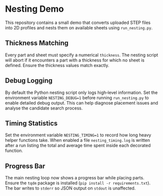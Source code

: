 # Nesting Demo

This repository contains a small demo that converts uploaded STEP files into 2D profiles and nests them on available sheets using `run_nesting.py`.

## Thickness Matching

Every part and sheet must specify a numerical `thickness`. The nesting script will abort if it encounters a part with a thickness for which no sheet is defined. Ensure the thickness values match exactly.

## Debug Logging

By default the Python nesting script only logs high‑level information. Set the
environment variable `NESTING_DEBUG=1` before running `run_nesting.py` to enable
detailed debug output. This can help diagnose placement issues and analyse the
candidate search process.

## Timing Statistics

Set the environment variable `NESTING_TIMING=1` to record how long heavy helper
functions take. When enabled a file `nesting_timing.log` is written after a run
listing the total and average time spent inside each decorated function.

## Progress Bar

The main nesting loop now shows a progress bar while placing parts. Ensure the
`tqdm` package is installed (`pip install -r requirements.txt`). The bar writes
to `stderr` so JSON output on `stdout` is unaffected.


